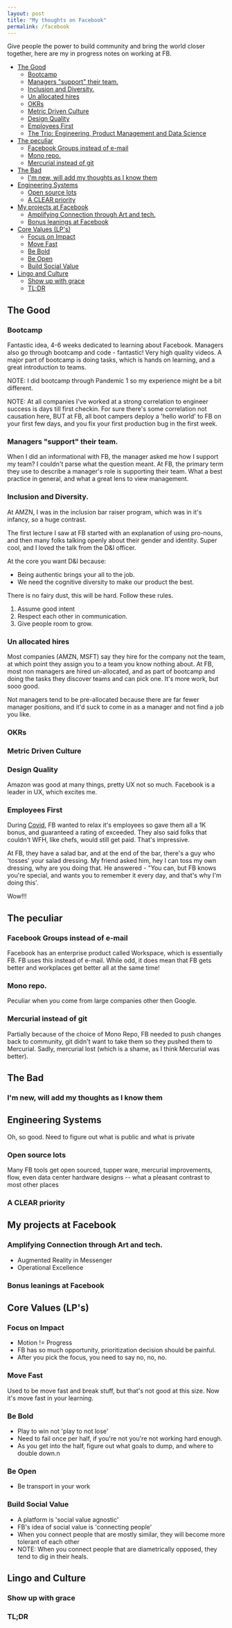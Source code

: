 ```yaml
---
layout: post
title: "My thoughts on Facebook"
permalink: /facebook
---
```


Give people the power to build community and bring the world closer together, here are my in progress notes on working at FB.

<!-- prettier-ignore-start -->
<!-- vim-markdown-toc GFM -->

- [The Good](#the-good)
    - [Bootcamp](#bootcamp)
    - [Managers "support" their team.](#managers-support-their-team)
    - [Inclusion and Diversity.](#inclusion-and-diversity)
    - [Un allocated hires](#un-allocated-hires)
    - [OKRs](#okrs)
    - [Metric Driven Culture](#metric-driven-culture)
    - [Design Quality](#design-quality)
    - [Employees First](#employees-first)
    - [The Trio: Engineering, Product Management and Data Science](#the-trio-engineering-product-management-and-data-science)
- [The peculiar](#the-peculiar)
    - [Facebook Groups instead of e-mail](#facebook-groups-instead-of-e-mail)
    - [Mono repo.](#mono-repo)
    - [Mercurial instead of git](#mercurial-instead-of-git)
- [The Bad](#the-bad)
    - [I'm new, will add my thoughts as I know them](#im-new-will-add-my-thoughts-as-i-know-them)
- [Engineering Systems](#engineering-systems)
    - [Open source lots](#open-source-lots)
    - [A CLEAR priority](#a-clear-priority)
- [My projects at Facebook](#my-projects-at-facebook)
    - [Amplifying Connection through Art and tech.](#amplifying-connection-through-art-and-tech)
    - [Bonus leanings at Facebook](#bonus-leanings-at-facebook)
- [Core Values (LP's)](#core-values-lps)
    - [Focus on Impact](#focus-on-impact)
    - [Move Fast](#move-fast)
    - [Be Bold](#be-bold)
    - [Be Open](#be-open)
    - [Build Social Value](#build-social-value)
- [Lingo and Culture](#lingo-and-culture)
    - [Show up with grace](#show-up-with-grace)
    - [TL;DR](#tldr)

<!-- vim-markdown-toc -->
<!-- prettier-ignore-end -->

## The Good

### Bootcamp

Fantastic idea, 4-6 weeks dedicated to learning about Facebook. Managers also go through bootcamp and code - fantastic! Very high quality videos.
A major part of bootcamp is doing tasks, which is hands on learning, and a great introduction to teams.

NOTE: I did bootcamp through Pandemic 1 so my experience might be a bit different.

NOTE: At all companies I've worked at a strong correlation to engineer success is days till first checkin. For sure there's some correlation not causation here, BUT at FB, all boot campers deploy a 'hello world' to FB on your first few days, and you fix your first production bug in the first week.

### Managers "support" their team.

When I did an informational with FB, the manager asked me how I support my team? I couldn't parse what the question meant. At FB, the primary term they use to describe a manager's role is supporting their team. What a best practice in general, and what a great lens to view management.

### Inclusion and Diversity.

At AMZN, I was in the inclusion bar raiser program, which was in it's infancy, so a huge contrast.

The first lecture I saw at FB started with an explanation of using pro-nouns, and then many folks talking openly about their gender and identity. Super cool, and I loved the talk from the D&I officer.

At the core you want D&I because:

- Being authentic brings your all to the job.
- We need the cognitive diversity to make our product the best.

There is no fairy dust, this will be hard. Follow these rules.

1. Assume good intent
2. Respect each other in communication.
3. Give people room to grow.

### Un allocated hires

Most companies (AMZN, MSFT) say they hire for the company not the team, at which point they assign you to a team you know nothing about. At FB, most non managers are hired un-allocated, and as part of bootcamp and doing the tasks they discover teams and can pick one. It's more work, but sooo good.

Not managers tend to be pre-allocated because there are far fewer manager positions, and it'd suck to come in as a manager and not find a job you like.

### OKRs

### Metric Driven Culture

### Design Quality

Amazon was good at many things, pretty UX not so much. Facebook is a leader in UX, which excites me.

### Employees First

During [Covid](/covid19), FB wanted to relax it's employees so gave them all a 1K bonus, and guaranteed a rating of exceeded. They also said folks that couldn't WFH, like chefs, would still get paid. That's impressive.

At FB, they have a salad bar, and at the end of the bar, there's a guy who 'tosses' your salad dressing. My friend asked him, hey I can toss my own dressing, why are you doing that. He answered - "You can, but FB knows you're special, and wants you to remember it every day, and that's why I'm doing this'.

Wow!!!

<!--
### The Trio: Engineering, Product Management and Data Science
-->

## The peculiar

### Facebook Groups instead of e-mail

Facebook has an enterprise product called Workspace, which is essentially FB. FB uses this instead of e-mail. While odd, it does mean that FB gets better and workplaces get better all at the same time!

### Mono repo.

Peculiar when you come from large companies other then Google.

### Mercurial instead of git

Partially because of the choice of Mono Repo, FB needed to push changes back to community, git didn't want to take them so they pushed them to Mercurial. Sadly, mercurial lost (which is a shame, as I think Mercurial was better).

## The Bad

### I'm new, will add my thoughts as I know them

## Engineering Systems

Oh, so good. Need to figure out what is public and what is private

### Open source lots

Many FB tools get open sourced, tupper ware, mercurial improvements, flow, even data center hardware designs -- what a pleasant contrast to most other places

### A CLEAR priority

## My projects at Facebook

### Amplifying Connection through Art and tech.

- Augmented Reality in Messenger
- Operational Excellence

### Bonus leanings at Facebook

## Core Values (LP's)

### Focus on Impact

- Motion != Progress
- FB has so much opportunity, prioritization decision should be painful.
- After you pick the focus, you need to say no, no, no.

### Move Fast

Used to be move fast and break stuff, but that's not good at this size. Now it's move fast in your learning.

### Be Bold

- Play to win not 'play to not lose'
- Need to fail once per half, if you're not you're not working hard enough.
- As you get into the half, figure out what goals to dump, and where to double down.n

### Be Open

- Be transport in your work

### Build Social Value

- A platform is 'social value agnostic'
- FB's idea of social value is 'connecting people'
- When you connect people that are mostly similar, they will become more tolerant of each other
- NOTE: When you connect people that are diametrically opposed, they tend to dig in their heals.

## Lingo and Culture

### Show up with grace

### TL;DR
